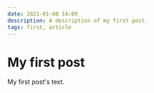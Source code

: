 ```yaml
---
date: 2021-01-08 14:09
description: A description of my first post.
tags: first, article
---
```

# My first post

My first post's text.